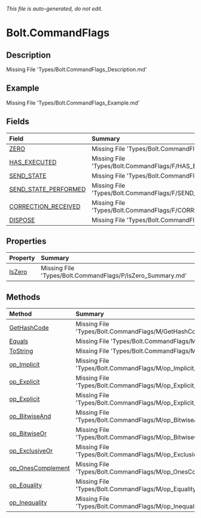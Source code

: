 *This file is auto-generated, do not edit.*

# Bolt.CommandFlags
## Description
Missing File 'Types/Bolt.CommandFlags_Description.md'
## Example
Missing File 'Types/Bolt.CommandFlags_Example.md'
## Fields
| Field | Summary |
|:-----|:--------|
|[ZERO](Bolt.CommandFlags/F/ZERO.md)|Missing File 'Types/Bolt.CommandFlags/F/ZERO_Summary.md'|
|[HAS_EXECUTED](Bolt.CommandFlags/F/HAS_EXECUTED.md)|Missing File 'Types/Bolt.CommandFlags/F/HAS_EXECUTED_Summary.md'|
|[SEND_STATE](Bolt.CommandFlags/F/SEND_STATE.md)|Missing File 'Types/Bolt.CommandFlags/F/SEND_STATE_Summary.md'|
|[SEND_STATE_PERFORMED](Bolt.CommandFlags/F/SEND_STATE_PERFORMED.md)|Missing File 'Types/Bolt.CommandFlags/F/SEND_STATE_PERFORMED_Summary.md'|
|[CORRECTION_RECEIVED](Bolt.CommandFlags/F/CORRECTION_RECEIVED.md)|Missing File 'Types/Bolt.CommandFlags/F/CORRECTION_RECEIVED_Summary.md'|
|[DISPOSE](Bolt.CommandFlags/F/DISPOSE.md)|Missing File 'Types/Bolt.CommandFlags/F/DISPOSE_Summary.md'|
## Properties
| Property | Summary |
|:-----|:--------|
|[IsZero](Bolt.CommandFlags/P/IsZero.md)|Missing File 'Types/Bolt.CommandFlags/P/IsZero_Summary.md'|
## Methods
| Method | Summary |
|:-----|:--------|
|[GetHashCode](Bolt.CommandFlags/M/GetHashCode.md)|Missing File 'Types/Bolt.CommandFlags/M/GetHashCode_Summary.md'|
|[Equals](Bolt.CommandFlags/M/Equals.md)|Missing File 'Types/Bolt.CommandFlags/M/Equals_Summary.md'|
|[ToString](Bolt.CommandFlags/M/ToString.md)|Missing File 'Types/Bolt.CommandFlags/M/ToString_Summary.md'|
|[op_Implicit](Bolt.CommandFlags/M/op_Implicit.md)|Missing File 'Types/Bolt.CommandFlags/M/op_Implicit_Summary.md'|
|[op_Explicit](Bolt.CommandFlags/M/op_Explicit.md)|Missing File 'Types/Bolt.CommandFlags/M/op_Explicit_Summary.md'|
|[op_Explicit](Bolt.CommandFlags/M/op_Explicit.md)|Missing File 'Types/Bolt.CommandFlags/M/op_Explicit_Summary.md'|
|[op_BitwiseAnd](Bolt.CommandFlags/M/op_BitwiseAnd.md)|Missing File 'Types/Bolt.CommandFlags/M/op_BitwiseAnd_Summary.md'|
|[op_BitwiseOr](Bolt.CommandFlags/M/op_BitwiseOr.md)|Missing File 'Types/Bolt.CommandFlags/M/op_BitwiseOr_Summary.md'|
|[op_ExclusiveOr](Bolt.CommandFlags/M/op_ExclusiveOr.md)|Missing File 'Types/Bolt.CommandFlags/M/op_ExclusiveOr_Summary.md'|
|[op_OnesComplement](Bolt.CommandFlags/M/op_OnesComplement.md)|Missing File 'Types/Bolt.CommandFlags/M/op_OnesComplement_Summary.md'|
|[op_Equality](Bolt.CommandFlags/M/op_Equality.md)|Missing File 'Types/Bolt.CommandFlags/M/op_Equality_Summary.md'|
|[op_Inequality](Bolt.CommandFlags/M/op_Inequality.md)|Missing File 'Types/Bolt.CommandFlags/M/op_Inequality_Summary.md'|
